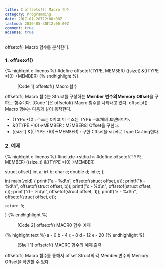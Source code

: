 ```yaml
---
title: C offsetof() Macro 함수
category: Programming
date: 2017-01-20T12:00:00Z
lastmod: 2019-05-30T12:00:00Z
comment: true
adsense: true
---
```


offsetof() Macro 함수를 분석한다.

### 1. offsetof()

{% highlight c linenos %}
#define‬ offsetof(TYPE, MEMBER) ((sizet) &((TYPE *)0)->MEMBER)
{% endhighlight %}
<figure>
<figcaption class="caption">[Code 1] offsetof() Macro 함수</figcaption>
</figure>

offsetof() Macro 함수는 Struct를 구성하는 **Member 변수의 Memory Offset**을 구하는 함수이다. [Code 1]은 offsetof() Macro 함수를 나타내고 있다. offsetof() Macro 함수는 다음과 같이 동작한다.

* (TYPE *)0 : 주소는 0이고 이 주소는 TYPE 구조체의 포인터이다.
* &((TYPE *)0)->MEMBER : MEMBER의 Offset을 구한다.
* ((sizet) &((TYPE *)0)->MEMBER) : 구한 Offset을 sizet로 Type Casting한다.

### 2. 예제

{% highlight c linenos %}
#include <stdio.h>
#define  offsetof(TYPE, MEMBER) ((size_t) &((TYPE *)0)->MEMBER)

struct offset{
    int a;
    int b;
    char c;
    double d;
    int e;
};

int main(void)
{
    printf("a - %d\n", offsetof(struct offset, a));
    printf("b - %d\n", offsetof(struct offset, b));
    printf("c - %d\n", offsetof(struct offset, c));
    printf("d - %d\n", offsetof(struct offset, d));
    printf("e - %d\n", offsetof(struct offset, e));

    return 0;
}
{% endhighlight %}
<figure>
<figcaption class="caption">[Code 2] offsetof() MACRO 함수 예제</figcaption>
</figure>

{% highlight text %}
a - 0
b - 4
c - 8
d - 12
e - 20
{% endhighlight %}
<figure>
<figcaption class="caption">[Shell 1] offsetof() MACRO 함수의 예제 출력</figcaption>
</figure>

offsetof() Macro 함수를 통해서 offset Struct의 각 Member 변수의 Memory Offset을 확인할 수 있다.